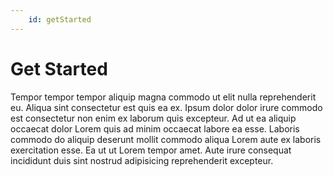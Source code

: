 ```yaml
---
    id: getStarted
---
```


# Get Started

Tempor tempor tempor aliquip magna commodo ut elit nulla reprehenderit eu. Aliqua sint consectetur est quis ea ex. Ipsum dolor dolor irure commodo est consectetur non enim ex laborum quis excepteur. Ad ut ea aliquip occaecat dolor Lorem quis ad minim occaecat labore ea esse. Laboris commodo do aliquip deserunt mollit commodo aliqua Lorem aute ex laboris exercitation esse. Ea ut ut Lorem tempor amet. Aute irure consequat incididunt duis sint nostrud adipisicing reprehenderit excepteur.